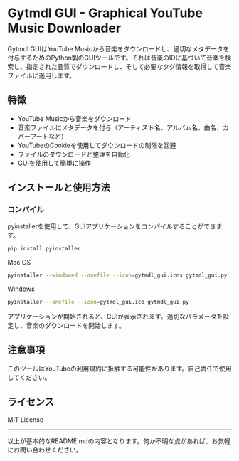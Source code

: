 # Gytmdl GUI -  Graphical YouTube Music Downloader

Gytmdl GUIはYouTube Musicから音楽をダウンロードし、適切なメタデータを付与するためのPython製のGUIツールです。それは音楽のIDに基づいて音楽を検索し、指定された品質でダウンロードし、そして必要なタグ情報を取得して音楽ファイルに適用します。

## 特徴

- YouTube Musicから音楽をダウンロード
- 音楽ファイルにメタデータを付与（アーティスト名、アルバム名、曲名、カバーアートなど）
- YouTubeのCookieを使用してダウンロードの制限を回避
- ファイルのダウンロードと整理を自動化
- GUIを使用して簡単に操作

## インストールと使用方法

### コンパイル
pyinstallerを使用して、GUIアプリケーションをコンパイルすることができます。
```bash
pip install pyinstaller
```

Mac OS
```bash
pyinstaller --windowed --onefile --icon=gytmdl_gui.icns gytmdl_gui.py
```

Windows
```bash
pyinstaller --onefile --icon=gytmdl_gui.ico gytmdl_gui.py
```

アプリケーションが開始されると、GUIが表示されます。適切なパラメータを設定し、音楽のダウンロードを開始します。

## 注意事項

このツールはYouTubeの利用規約に抵触する可能性があります。自己責任で使用してください。

## ライセンス

MIT License

---

以上が基本的なREADME.mdの内容となります。何か不明な点があれば、お気軽にお問い合わせください。


